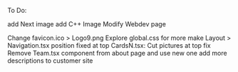 

To Do:

add Next image
add C++ Image
Modify Webdev page

Change favicon.ico > Logo9.png
Explore global.css for more 
make Layout > Navigation.tsx position fixed at top
CardsN.tsx: Cut pictures at top fix
Remove Team.tsx component from about page and use new one
add more descriptions to customer site

